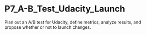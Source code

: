 # P7_A-B_Test_Udacity_Launch
Plan out an A/B test for Udacity, define metrics, analyze results, and propose whether or not to launch changes.
